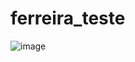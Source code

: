 # ferreira_teste
![image](https://user-images.githubusercontent.com/126249480/221170045-b4890d7b-13c7-4f3f-8e92-94625b685018.png)

